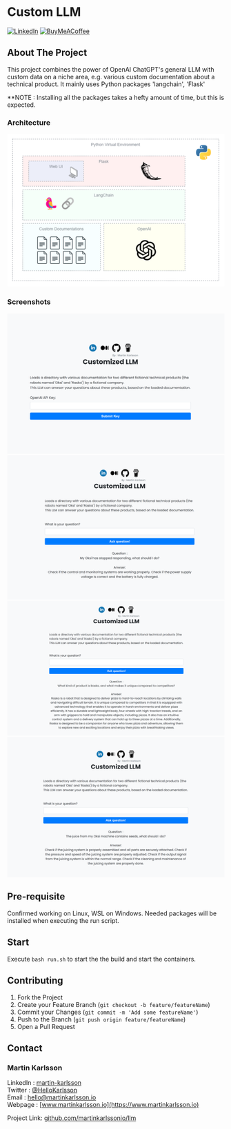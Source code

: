 # Custom LLM

<!--
*** Written by Martin Karlsson
*** www.martinkarlsson.io
-->

[![LinkedIn][linkedin-shield]][linkedin-url]
[![BuyMeACoffee][buymeacoffee-shield]][buymeacoffee-url]


<!-- ABOUT THE PROJECT -->
## About The Project

This project combines the power of OpenAI ChatGPT's general LLM with custom data on a niche area, e.g. various custom documentation about a technical product.
It mainly uses Python packages 'langchain', 'Flask'

**NOTE : Installing all the packages takes a hefty amount of time, but this is expected.

### Architecture
![Architecture][arch]

### Screenshots
![Screenshot1][screenshot1]
![Screenshot2][screenshot2]
![Screenshot3][screenshot3]
![Screenshot4][screenshot4]

## Pre-requisite
Confirmed working on Linux, WSL on Windows.
Needed packages will be installed when executing the run script.

## Start
Execute `bash run.sh` to start the the build and start the containers.

<!-- CONTRIBUTING -->
## Contributing

1. Fork the Project
2. Create your Feature Branch (`git checkout -b feature/featureName`)
3. Commit your Changes (`git commit -m 'Add some featureName'`)
4. Push to the Branch (`git push origin feature/featureName`)
5. Open a Pull Request


<!-- CONTACT -->
## Contact

### Martin Karlsson

LinkedIn : [martin-karlsson][linkedin-url] \
Twitter : [@HelloKarlsson](https://twitter.com/HelloKarlsson) \
Email : hello@martinkarlsson.io \
Webpage : [www.martinkarlsson.io](https://www.martinkarlsson.io)


Project Link: [github.com/martinkarlssonio/llm](https://github.com/martinkarlssonio/llm)


<!-- MARKDOWN LINKS & IMAGES -->
[linkedin-shield]: https://img.shields.io/badge/-LinkedIn-black.svg?style=for-the-badge&logo=linkedin&colorB=555
[linkedin-url]: https://linkedin.com/in/martin-karlsson
[buymeacoffee-shield]: https://img.shields.io/badge/-buy_me_a%C2%A0coffee-gray?logo=buy-me-a-coffee
[buymeacoffee-url]: https://www.buymeacoffee.com/martinkarlsson
[arch]: img/arch.png
[screenshot1]: img/screenshot1.png
[screenshot2]: img/screenshot2.png
[screenshot3]: img/screenshot3.png
[screenshot4]: img/screenshot4.png